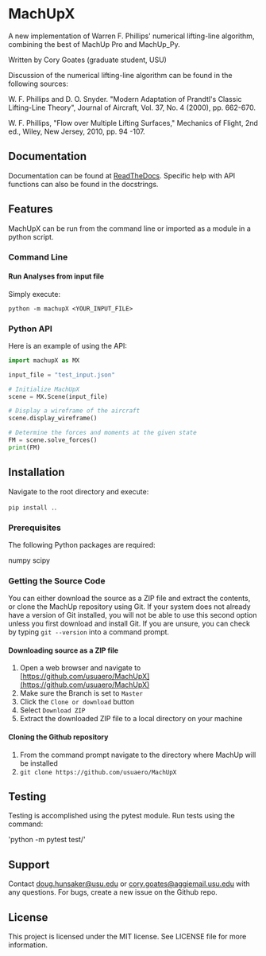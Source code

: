# MachUpX
A new implementation of Warren F. Phillips' numerical lifting-line algorithm, combining the best of MachUp Pro and MachUp_Py.

Written by Cory Goates (graduate student, USU)

Discussion of the numerical lifting-line algorithm can be found in the following sources:

W. F. Phillips and D. O. Snyder. "Modern Adaptation of Prandtl's
Classic Lifting-Line Theory", Journal of Aircraft, Vol. 37, No. 4
(2000), pp. 662-670.

W. F. Phillips, "Flow over Multiple Lifting Surfaces," Mechanics of
Flight, 2nd ed., Wiley, New Jersey, 2010, pp. 94 -107.

## Documentation

Documentation can be found at [ReadTheDocs](https://machupx.readthedocs.io). Specific help with API functions can also be found in the docstrings.

## Features

MachUpX can be run from the command line or imported as a module in a python script.

### Command Line

#### Run Analyses from input file

Simply execute:

`python -m machupX <YOUR_INPUT_FILE>`

### Python API

Here is an example of using the API:

```python
import machupX as MX

input_file = "test_input.json"

# Initialize MachUpX
scene = MX.Scene(input_file)

# Display a wireframe of the aircraft
scene.display_wireframe()

# Determine the forces and moments at the given state
FM = scene.solve_forces()
print(FM)
```

## Installation

Navigate to the root directory and execute:

`pip install .`.

### Prerequisites

The following Python packages are required:

numpy
scipy

### Getting the Source Code

You can either download the source as a ZIP file and extract the contents, or 
clone the MachUp repository using Git. If your system does not already have a 
version of Git installed, you will not be able to use this second option unless 
you first download and install Git. If you are unsure, you can check by typing 
`git --version` into a command prompt.

#### Downloading source as a ZIP file

1. Open a web browser and navigate to [https://github.com/usuaero/MachUpX](https://github.com/usuaero/MachUpX)
2. Make sure the Branch is set to `Master`
3. Click the `Clone or download` button
4. Select `Download ZIP`
5. Extract the downloaded ZIP file to a local directory on your machine

#### Cloning the Github repository

1. From the command prompt navigate to the directory where MachUp will be installed
2. `git clone https://github.com/usuaero/MachUpX`

## Testing

Testing is accomplished using the pytest module. Run tests using the command:

'python -m pytest test/'

## Support

Contact doug.hunsaker@usu.edu or cory.goates@aggiemail.usu.edu with any questions.
For bugs, create a new issue on the Github repo.

## License

This project is licensed under the MIT license. See LICENSE file for more information. 
